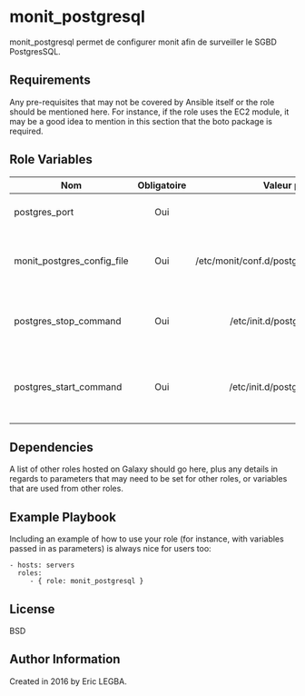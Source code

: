 monit_postgresql
=========

monit_postgresql permet de configurer monit afin de surveiller le SGBD PostgresSQL.

Requirements
------------

Any pre-requisites that may not be covered by Ansible itself or the role should be mentioned here. For instance, if the role uses the EC2 module, it may be a good idea to mention in this section that the boto package is required.

Role Variables
--------------

| Nom	        | Obligatoire	| Valeur par défaut  | Valeur utilisée	| Description|
| ------------- |:-------------:| ------------------:|:--------:|:-----------|
|postgres_port| Oui|5432|5432|Port d'écoute du serveur PostgresSQL.|
|monit_postgres_config_file|Oui|/etc/monit/conf.d/postgresql.conf|/etc/monit/conf.d/postgresql.conf|Fichier de configuration du serveur PostgresSQL à surveiller.|
|postgres_stop_command|Oui|/etc/init.d/postgresql stop|/usr/sbin/service postgresql stop|La commande pour stopper le serveur PostgresSQL.|
|postgres_start_command|Oui|/etc/init.d/postgresql start|/usr/sbin/service postgresql start|La commande pour démarrer le serveur PostgresSQL.|

Dependencies
------------

A list of other roles hosted on Galaxy should go here, plus any details in regards to parameters that may need to be set for other roles, or variables that are used from other roles.

Example Playbook
----------------

Including an example of how to use your role (for instance, with variables passed in as parameters) is always nice for users too:

    - hosts: servers
      roles:
         - { role: monit_postgresql }

License
-------

BSD

Author Information
------------------

Created in 2016 by Eric LEGBA.
